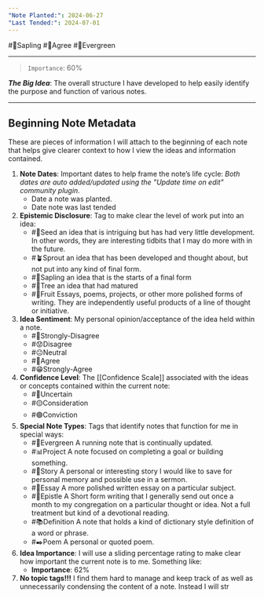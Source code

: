 ```yaml
---
"Note Planted:": 2024-06-27
"Last Tended:": 2024-07-01
---
```

#🌿Sapling #🙂Agree #🌲Evergreen 
****
> `Importance`: 60%
 
***The Big Idea***: The overall structure I have developed to help easily identify the purpose and function of various notes.

****
## Beginning Note Metadata 
These are pieces of information I will attach to the beginning of each note that helps give clearer context to how I view the ideas and information contained. 

1. **Note Dates**:
	Important dates to help frame the note’s life cycle:
		_Both dates are auto added/updated using the "Update time on edit" community plugin._ 
	- Date a note was planted. 
	- Date note was last tended 
2. **Epistemic Disclosure**:
	Tag to make clear the level of work put into an idea:
	- #🌱Seed an idea that is intriguing but has had very little development. In other words, they are interesting tidbits that I may do more with in the future. 
	- #🪴Sprout an idea that has been developed and thought about, but not put into any kind of final form.
	- #🌿Sapling an idea that is the starts of a final form 
	- #🌳Tree an idea that had matured 
	- #🍋Fruit Essays, poems, projects, or other more polished forms of writing. They are independently useful products of a line of thought or initiative. 
3. **Idea Sentiment**: 
	My personal opinion/acceptance of the idea held within a note.
	- #🤢Strongly-Disagree
	- #😟Disagree 
	- #😐Neutral 
	- #🙂Agree
	- #😁Strongly-Agree
4. **Confidence Level**:
	The [[Confidence Scale]] associated with the ideas or concepts contained within the current note:
	- #🔴Uncertain 
	- #🟡Consideration 
	- #🟢Conviction 
5. **Special Note Types**:
	Tags that identify notes that function for me in special ways:
	- #🌲Evergreen A running note that is continually updated. 
	- #📊Project A note focused on completing a goal or building something. 
	- #📖Story A personal or interesting story I would like to save for personal memory and possible use in a sermon.
	- #📝Essay A more polished written essay on a particular subject. 
	- #📃Epistle A Short form writing that I generally send out once a month to my congregation on a particular thought or idea. Not a full treatment but kind of a devotional reading. 
	- #📚Definition A note that holds a kind of dictionary style definition of a word or phrase.
	- #✒️Poem A personal or quoted poem.
6. **Idea Importance**:
	I will use a sliding percentage rating to make clear how important the current note is to me. Something like:
	- **Importance**: 62%
7. **No topic tags!!!** I find them hard to manage and keep track of as well as unnecessarily condensing the content of a note. Instead I will str